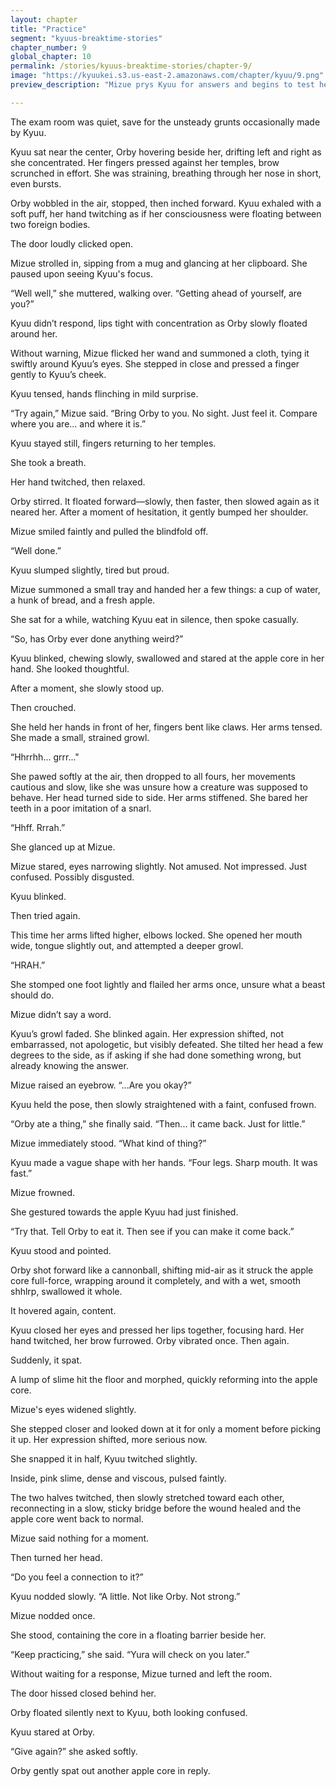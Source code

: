 ```yaml
---
layout: chapter
title: "Practice"
segment: "kyuus-breaktime-stories"
chapter_number: 9
global_chapter: 10
permalink: /stories/kyuus-breaktime-stories/chapter-9/
image: "https://kyuukei.s3.us-east-2.amazonaws.com/chapter/kyuu/9.png"
preview_description: "Mizue prys Kyuu for answers and begins to test her abilities."

---
```


The exam room was quiet, save for the unsteady grunts occasionally made by Kyuu.

Kyuu sat near the center, Orby hovering beside her, drifting left and right as she concentrated. Her fingers pressed against her temples, brow scrunched in effort. She was straining, breathing through her nose in short, even bursts.

Orby wobbled in the air, stopped, then inched forward. Kyuu exhaled with a soft puff, her hand twitching as if her consciousness were floating between two foreign bodies.

The door loudly clicked open.

Mizue strolled in, sipping from a mug and glancing at her clipboard. She paused upon seeing Kyuu's focus.

“Well well,” she muttered, walking over. “Getting ahead of yourself, are you?”

Kyuu didn’t respond, lips tight with concentration as Orby slowly floated around her.

Without warning, Mizue flicked her wand and summoned a cloth, tying it swiftly around Kyuu’s eyes. She stepped in close and pressed a finger gently to Kyuu’s cheek.

Kyuu tensed, hands flinching in mild surprise.

“Try again,” Mizue said. “Bring Orby to you. No sight. Just feel it. Compare where you are... and where it is.”

Kyuu stayed still, fingers returning to her temples.

She took a breath.

Her hand twitched, then relaxed.

Orby stirred. It floated forward—slowly, then faster, then slowed again as it neared her. After a moment of hesitation, it gently bumped her shoulder.

Mizue smiled faintly and pulled the blindfold off.

“Well done.”

Kyuu slumped slightly, tired but proud.

Mizue summoned a small tray and handed her a few things: a cup of water, a hunk of bread, and a fresh apple.

She sat for a while, watching Kyuu eat in silence, then spoke casually.

“So, has Orby ever done anything weird?”

Kyuu blinked, chewing slowly, swallowed and stared at the apple core in her hand. She looked thoughtful.

After a moment, she slowly stood up.

Then crouched.

She held her hands in front of her, fingers bent like claws. Her arms tensed. She made a small, strained growl.

“Hhrrhh... grrr..."

She pawed softly at the air, then dropped to all fours, her movements cautious and slow, like she was unsure how a creature was supposed to behave. Her head turned side to side. Her arms stiffened. She bared her teeth in a poor imitation of a snarl.

“Hhff. Rrrah.”

She glanced up at Mizue.

Mizue stared, eyes narrowing slightly. Not amused. Not impressed. Just confused. Possibly disgusted.

Kyuu blinked.

Then tried again.

This time her arms lifted higher, elbows locked. She opened her mouth wide, tongue slightly out, and attempted a deeper growl.

“HRAH.”

She stomped one foot lightly and flailed her arms once, unsure what a beast should do.

Mizue didn’t say a word.

Kyuu’s growl faded. She blinked again. Her expression shifted, not embarrassed, not apologetic, but visibly defeated. She tilted her head a few degrees to the side, as if asking if she had done something wrong, but already knowing the answer.

Mizue raised an eyebrow. “...Are you okay?”

Kyuu held the pose, then slowly straightened with a faint, confused frown.

“Orby ate a thing,” she finally said. “Then... it came back. Just for little.”

Mizue immediately stood. “What kind of thing?”

Kyuu made a vague shape with her hands. “Four legs. Sharp mouth. It was fast.”

Mizue frowned.

She gestured towards the apple Kyuu had just finished.

“Try that. Tell Orby to eat it. Then see if you can make it come back.”

Kyuu stood and pointed.

Orby shot forward like a cannonball, shifting mid-air as it struck the apple core full-force, wrapping around it completely, and with a wet, smooth shhlrp, swallowed it whole.

It hovered again, content.

Kyuu closed her eyes and pressed her lips together, focusing hard. Her hand twitched, her brow furrowed. Orby vibrated once. Then again.

Suddenly, it spat.

A lump of slime hit the floor and morphed, quickly reforming into the apple core.

Mizue's eyes widened slightly.

She stepped closer and looked down at it for only a moment before picking it up. Her expression shifted, more serious now.

She snapped it in half, Kyuu twitched slightly.

Inside, pink slime, dense and viscous, pulsed faintly.

The two halves twitched, then slowly stretched toward each other, reconnecting in a slow, sticky bridge before the wound healed and the apple core went back to normal.

Mizue said nothing for a moment.

Then turned her head.

“Do you feel a connection to it?”

Kyuu nodded slowly. “A little. Not like Orby. Not strong.”

Mizue nodded once.

She stood, containing the core in a floating barrier beside her.

“Keep practicing,” she said. “Yura will check on you later.”

Without waiting for a response, Mizue turned and left the room.

The door hissed closed behind her.

Orby floated silently next to Kyuu, both looking confused.

Kyuu stared at Orby.

“Give again?” she asked softly.

Orby gently spat out another apple core in reply.

